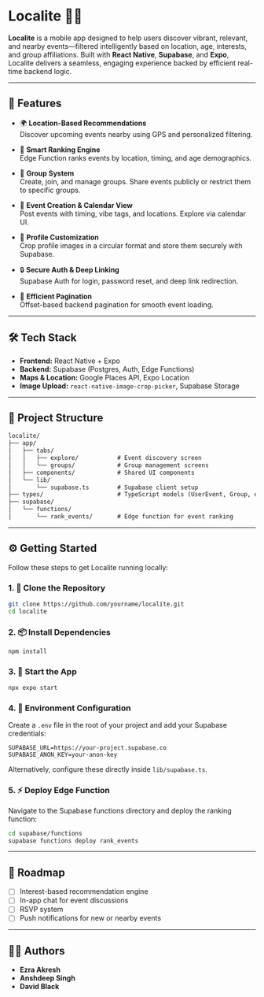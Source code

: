 # Localite 📍🎉

**Localite** is a mobile app designed to help users discover vibrant, relevant, and nearby events—filtered intelligently based on location, age, interests, and group affiliations. Built with **React Native**, **Supabase**, and **Expo**, Localite delivers a seamless, engaging experience backed by efficient real-time backend logic.

---

## 🚀 Features

- 🌍 **Location-Based Recommendations**  
  Discover upcoming events nearby using GPS and personalized filtering.

- 🧠 **Smart Ranking Engine**  
  Edge Function ranks events by location, timing, and age demographics.

- 👥 **Group System**  
  Create, join, and manage groups. Share events publicly or restrict them to specific groups.

- 📆 **Event Creation & Calendar View**  
  Post events with timing, vibe tags, and locations. Explore via calendar UI.

- 📸 **Profile Customization**  
  Crop profile images in a circular format and store them securely with Supabase.

- 🔒 **Secure Auth & Deep Linking**  
  Supabase Auth for login, password reset, and deep link redirection.

- 🔄 **Efficient Pagination**  
  Offset-based backend pagination for smooth event loading.

---

## 🛠️ Tech Stack

- **Frontend:** React Native + Expo  
- **Backend:** Supabase (Postgres, Auth, Edge Functions)  
- **Maps & Location:** Google Places API, Expo Location  
- **Image Upload:** `react-native-image-crop-picker`, Supabase Storage  

---

## 🧱 Project Structure

```txt
localite/
├── app/
│   ├── tabs/
│   │   ├── explore/           # Event discovery screen
│   │   └── groups/            # Group management screens
│   ├── components/            # Shared UI components
│   └── lib/
│       └── supabase.ts        # Supabase client setup
├── types/                     # TypeScript models (UserEvent, Group, etc.)
├── supabase/
│   └── functions/
│       └── rank_events/       # Edge function for event ranking
```

---

## ⚙️ Getting Started

Follow these steps to get Localite running locally:

### 1. 🚀 Clone the Repository

```bash
git clone https://github.com/yourname/localite.git
cd localite
```

### 2. 📦 Install Dependencies

```bash
npm install
```

### 3. 📱 Start the App

```bash
npx expo start
```

### 4. 🔐 Environment Configuration

Create a `.env` file in the root of your project and add your Supabase credentials:

```env
SUPABASE_URL=https://your-project.supabase.co
SUPABASE_ANON_KEY=your-anon-key
```

Alternatively, configure these directly inside `lib/supabase.ts`.

### 5. ⚡ Deploy Edge Function

Navigate to the Supabase functions directory and deploy the ranking function:

```bash
cd supabase/functions
supabase functions deploy rank_events
```

---

## 📌 Roadmap

- [ ] Interest-based recommendation engine
- [ ] In-app chat for event discussions
- [ ] RSVP system
- [ ] Push notifications for new or nearby events

---

## 👨‍💻 Authors

- **Ezra Akresh**
- **Anshdeep Singh**
- **David Black**

